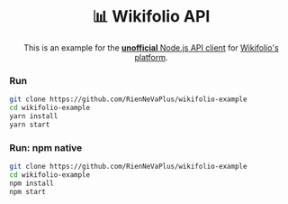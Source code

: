 <h1 align="center">
  📊 Wikifolio API
</h1>

<p align="center">
This is an example for the <a href="https://github.com/RienNeVaPlus/wikifolio"><strong>unofficial</strong> Node.js API client</a> for <a href="https://www.wikifolio.com">Wikifolio's platform</a>.
</p>

### Run

```bash
git clone https://github.com/RienNeVaPlus/wikifolio-example
cd wikifolio-example
yarn install
yarn start
```

### Run: npm native

```bash
git clone https://github.com/RienNeVaPlus/wikifolio-example
cd wikifolio-example
npm install
npm start
```

